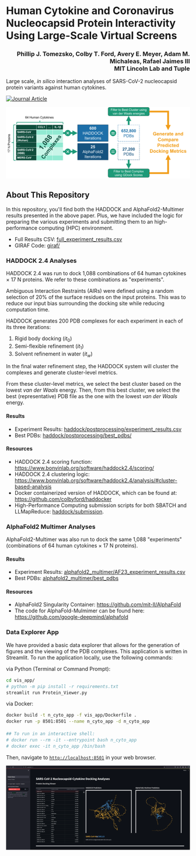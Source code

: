 # Human Cytokine and Coronavirus Nucleocapsid Protein Interactivity Using Large-Scale Virtual Screens

<h3 align="right">Phillip J. Tomezsko, Colby T. Ford, Avery E. Meyer, Adam M. Michaleas, Rafael Jaimes III<br>MIT Lincoln Lab and Tuple</h4>

Large scale, _in silico_ interaction analyses of SARS-CoV-2 nucleocapsid protein variants against human cytokines.

<!--Preprint: https://www.biorxiv.org/content/10.1101/2023.11.28.569056 -->

[![Journal Article](https://img.shields.io/badge/Frotiers_in_Bioinformatics-10.3389/fbinf.2024.1397968-6657d4?style=for-the-badge&logo=read.cv)](https://www.frontiersin.org/articles/10.3389/fbinf.2024.1397968/abstract)





![](/img/Experiments.png)

## About This Repository
In this repository, you'll find both the HADDOCK and AlphaFold2-Multimer results presented in the above paper. Plus, we have included the logic for preparing the various experiments and submitting them to an high-performance computing (HPC) environment.

- Full Results CSV: [full_experiment_results.csv](full_experiment_results.csv)
- GIRAF Code: [giraf/](giraf/)


### HADDOCK 2.4 Analyses

HADDOCK 2.4 was run to dock 1,088 combinations of 64 human cytokines × 17 N proteins. We refer to these combinations as "experiments".

Ambiguous Interaction Restraints (AIRs) were defined using a random selection of 20% of the surface residues on the input proteins. This was to reduce our input bias surrounding the docking site while reducing computation time.

HADDOCK generates 200 PDB complexes for each experiment in each of its three iterations:
1. Rigid body docking ($it_0$)
2. Semi-flexible refinement ($it_1$)
3. Solvent refinement in water ($it_w$)

In the final water refinement step, the HADDOCK system will cluster the complexes and generate cluster-level metrics.

From these cluster-level metrics, we select the best cluster based on the lowest _van der Waals_ energy. Then, from this best cluster, we select the best (representative) PDB file as the one with the lowest _van der Waals_ energy.


#### Results

- Experiment Results: [haddock/postprocessing/experiment_results.csv](haddock/postprocessing/experiment_results.csv)
- Best PDBs: [haddock/postprocessing/best_pdbs/](haddock/postprocessing/best_pdbs/)

#### Resources

- HADDOCK 2.4 scoring function: https://www.bonvinlab.org/software/haddock2.4/scoring/
- HADDOCK 2.4 clustering logic: https://www.bonvinlab.org/software/haddock2.4/analysis/#cluster-based-analysis
- Docker containerized version of HADDOCK, which can be found at: https://github.com/colbyford/haddocker
- High-Performance Computing submission scripts for both SBATCH and LLMapReduce: [haddock/submission](haddock/submission).


### AlphaFold2 Multimer Analyses

AlphaFold2-Multimer was also run to dock the same 1,088 "experiments" (combinations of 64 human cytokines × 17 N proteins).

#### Results

- Experiment Results: [alphafold2_multimer/AF23_experiment_results.csv](alphafold2_multimer/AF23_experiment_results.csv)
- Best PDBs: [alphafold2_multimer/best_pdbs](alphafold2_multimer/best_pdbs)


#### Resources
- AlphaFold2 Singularity Container: https://github.com/mit-ll/AlphaFold
- The code for AlphaFold-Mulmimer can be found here: https://github.com/google-deepmind/alphafold


### Data Explorer App

We have provided a basic data explorer that allows for the generation of figures and the viewing of the PDB complexes. This application is written in Streamlit. To run the application locally, use the following commands:

via Python (Terminal or Command Prompt):
```bash
cd vis_app/
# python -m pip install -r requirements.txt
streamlit run Protein_Viewer.py
```

via Docker:
```bash
docker build -t n_cyto_app -f vis_app/Dockerfile .
docker run -p 8501:8501 --name n_cyto_app -d n_cyto_app

## To run in an interactive shell:
# docker run --rm -it --entrypoint bash n_cyto_app
# docker exec -it n_cyto_app /bin/bash
```

Then, navigate to [`http://localhost:8501`](http://localhost:8501) in your web browser.

![vis_app](img/vis_app.png)

